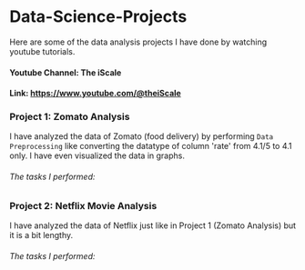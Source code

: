 # Data-Science-Projects
Here are some of the data analysis projects I have done by watching youtube tutorials.

#### Youtube Channel: The iScale
#### Link: https://www.youtube.com/@theiScale

### Project 1: Zomato Analysis
I have analyzed the data of Zomato (food delivery) by performing `Data Preprocessing` like converting the datatype of column 'rate' from 4.1/5 to 4.1 only. I have even visualized the data in graphs. 

###### The tasks I performed:

### Project 2: Netflix Movie Analysis
I have analyzed the data of Netflix just like in Project 1 (Zomato Analysis) but it is a bit lengthy.

###### The tasks I performed:

